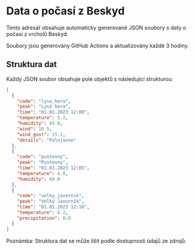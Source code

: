 # Data o počasí z Beskyd

Tento adresář obsahuje automaticky generované JSON soubory s daty o počasí z vrcholů Beskyd.

Soubory jsou generovány GitHub Actions a aktualizovány každé 3 hodiny.

## Struktura dat

Každý JSON soubor obsahuje pole objektů s následující strukturou:

```json
[
  {
    "code": "lysa_hora",
    "peak": "Lysá hora",
    "time": "01.01.2023 12:00",
    "temperature": 5.2,
    "humidity": 65.0,
    "wind": 10.5,
    "wind_gust": 15.2,
    "details": "Polojasno"
  },
  {
    "code": "pustevny",
    "peak": "Pustevny",
    "time": "01.01.2023 12:05",
    "temperature": 4.8,
    "humidity": 68.0
  },
  {
    "code": "velky_javornik",
    "peak": "Velký Javorník",
    "time": "01.01.2023 12:10",
    "temperature": 6.2,
    "precipitation": 0.0
  }
]
```

Poznámka: Struktura dat se může lišit podle dostupnosti údajů ze zdrojů.
